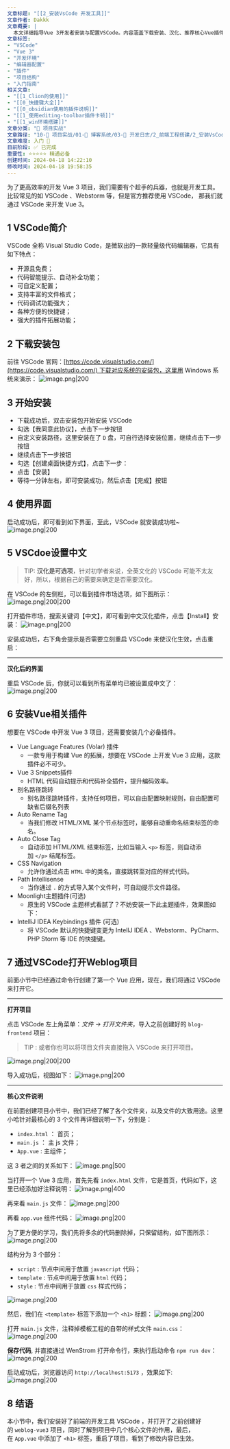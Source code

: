 ```yaml
---
文章标题: "[[2_安装VsCode 开发工具]]" 
文章作者: Dakkk
文章概要: |
  本文详细指导Vue 3开发者安装与配置VSCode。内容涵盖下载安装、汉化、推荐核心Vue插件。此外，演示了如何在VSCode中打开Vue项目，并简要说明`index.html`、`main.js`、`App.vue`等核心文件作用及基本代码修改流程。
文章标签:
- "VSCode"
- "Vue 3"
- "开发环境"
- "编辑器配置"
- "插件"
- "项目结构"
- "入门指南"
相关文章:
- "[[1_Clion的使用]]"
- "[[0_快捷键大全]]"
- "[[0_obsidian使用的插件说明]]"
- "[[1_使用editing-toolbar插件卡顿]]"
- "[[1_win环境搭建]]"
文章分类: "🚀 项目实战"
文章路径: "10-🚀 项目实战/01-📝 博客系统/03-📝 开发日志/2_前端工程搭建/2_安装VsCode 开发工具.md"
文章难度: 入门 🌱
目前阶段: ✅ 已完成
重要性: ⭐⭐⭐⭐⭐ 精通必备
创建时间: 2024-04-18 14:22:10
修改时间: 2024-04-18 19:58:35
---
```



为了更高效率的开发 Vue 3 项目，我们需要有个趁手的兵器，也就是开发工具。比较常见的如 VSCode 、Webstorm 等，但是官方推荐使用 VSCode， 那我们就通过 VSCode 来开发 Vue 3。
## 1 VSCode简介

VSCode 全称 Visual Studio Code，是微软出的一款轻量级代码编辑器，它具有如下特点：
- 开源且免费；
- 代码智能提示、自动补全功能；
- 可自定义配置；
- 支持丰富的文件格式；
- 代码调试功能强大；
- 各种方便的快捷键；
- 强大的插件拓展功能；
## 2 下载安装包

前往 VSCode 官网：[https://code.visualstudio.com/](https://code.visualstudio.com/) 下载对应系统的安装包，这里用 Windows 系统来演示：
![image.png|200](https://my-obsidian-image.oss-cn-guangzhou.aliyuncs.com/2024/04/3641e85480e2a29cc4e5b2c0da3d47df.png)

## 3 开始安装

- 下载成功后，双击安装包开始安装 VSCode
- 勾选【我同意此协议】，点击下一步按钮
- 自定义安装路径，这里安装在了 `D` 盘，可自行选择安装位置，继续点击下一步按钮
- 继续点击下一步按钮
- 勾选【创建桌面快捷方式】，点击下一步：
- 点击【安装】
- 等待一分钟左右，即可安装成功，然后点击【完成】按钮
## 4 使用界面

启动成功后，即可看到如下界面，至此，VSCode 就安装成功啦~
![image.png|200](https://my-obsidian-image.oss-cn-guangzhou.aliyuncs.com/2024/04/ce775a086f2e01139e2cf3af04b952da.png)

## 5 VSCdoe设置中文

> TIP: **汉化是可选项**，针对初学者来说，全英文化的 VSCode 可能不太友好，所以，根据自己的需要来确定是否需要汉化。

在 VSCode 的左侧栏，可以看到插件市场选项，如下图所示：
![image.png|200|200](https://my-obsidian-image.oss-cn-guangzhou.aliyuncs.com/2024/04/86f0dbc03808156e42fafa90da9f81da.png)

打开插件市场，搜索关键词【中文】，即可看到中文汉化插件，点击【Install】安装：
![image.png|200](https://my-obsidian-image.oss-cn-guangzhou.aliyuncs.com/2024/04/20d1581ef07ea0e62ff52c50ec20c16c.png)

安装成功后，右下角会提示是否需要立刻重启 VSCode 来使汉化生效，点击重启：

---

**汉化后的界面**

重启 VSCode 后，你就可以看到所有菜单均已被设置成中文了：
![image.png|200](https://my-obsidian-image.oss-cn-guangzhou.aliyuncs.com/2024/04/9fd2895af0eca74737d6e6d9d54733f2.png)
## 6 安装Vue相关插件

想要在 VSCode 中开发 Vue 3 项目，还需要安装几个必备插件。

- Vue Language Features (Volar) 插件
	- 一款专用于构建 Vue 的拓展，想要在 VSCode 上开发 Vue 3 应用，这款插件必不可少。
- Vue 3 Snippets插件
	- HTML 代码自动提示和代码补全插件，提升编码效率。
- 别名路径跳转
	- 别名路径跳转插件，支持任何项目，可以自由配置映射规则，自由配置可缺省后缀名列表
- Auto Rename Tag
	- 当我们修改 HTML/XML 某个节点标签时，能够自动重命名结束标签的命名。
- Auto Close Tag
	- 自动添加 HTML/XML 结束标签，比如当输入 `<p>` 标签，则自动添加 `</p>` 结尾标签。
- CSS Navigation
	- 允许你通过点击 `HTML` 中的类名，直接跳转至对应的样式代码。
- Path Intellisense
	- 当你通过 `.` 的方式导入某个文件时，可自动提示文件路径。
- Moonlight主题插件(可选)
	- 原生的 VSCode 主题样式看腻了？不妨安装一下此主题插件，效果图如下：
- IntelliJ IDEA Keybindings 插件 (可选)
	- 将 VSCode 默认的快捷键变更为 IntellJ IDEA 、Webstorm、PyCharm、PHP Storm 等 IDE 的快捷键。


## 7 通过VSCode打开Weblog项目

前面小节中已经通过命令行创建了第一个 Vue 应用，现在，我们将通过 VSCode 来打开它。

---

**打开项目**

点击 VSCode 左上角菜单：_文件 -> 打开文件夹_，导入之前创建好的 `blog-frontend` 项目：

> TIP : 或者你也可以将项目文件夹直接拖入 VSCode 来打开项目。

![image.png|200|200](https://my-obsidian-image.oss-cn-guangzhou.aliyuncs.com/2024/04/11aaca9f8abb02bb42d70d0c9316ba57.png)

导入成功后，视图如下：
![image.png|200](https://my-obsidian-image.oss-cn-guangzhou.aliyuncs.com/2024/04/2957ab43ee42f3f03937fd8709a6643f.png)

---

**核心文件说明**

在前面创建项目小节中，我们已经了解了各个文件夹，以及文件的大致用途。这里小哈针对最核心的 3 个文件再详细说明一下，分别是：

- `index.html` ： 首页；
- `main.js` ： 主 js 文件；
- `App.vue` : 主组件；

这 3 者之间的关系如下：
![image.png|500](https://my-obsidian-image.oss-cn-guangzhou.aliyuncs.com/2024/04/cea3491c5012e4c5569f0087e5a53652.png)

当打开一个 Vue 3 应用，首先先看 `index.html` 文件，它是首页，代码如下，这里已经添加好注释说明：
![image.png|400](https://my-obsidian-image.oss-cn-guangzhou.aliyuncs.com/2024/04/cea6039563abecffa95fc93790caab6a.png)

再来看 `main.js` 文件：
![image.png|200](https://my-obsidian-image.oss-cn-guangzhou.aliyuncs.com/2024/04/80cb5c14d139107dd637fb705f9c3463.png)

再看 `app.vue` 组件代码：
![image.png|200](https://my-obsidian-image.oss-cn-guangzhou.aliyuncs.com/2024/04/c912156da0bca76cf3cfbc09976e614a.png)

为了更方便的学习，我们先将多余的代码删除掉，只保留结构，如下图所示：
![image.png|200](https://my-obsidian-image.oss-cn-guangzhou.aliyuncs.com/2024/04/5ef7b8f8bc1da813a303f57569e51089.png)

结构分为 3 个部分：
- `script` : 节点中间用于放置 `javascript` 代码；
- `template` : 节点中间用于放置 `html` 代码；
- `style` : 节点中间用于放置 `css` 样式代码；

![image.png|200](https://my-obsidian-image.oss-cn-guangzhou.aliyuncs.com/2024/04/6373848be62f2db471f6ecb55f62a241.png)


然后，我们在 `<template>` 标签下添加一个 `<h1>` 标题：
![image.png|200](https://my-obsidian-image.oss-cn-guangzhou.aliyuncs.com/2024/04/0a0a4acd542422a9664ed251f169a3e7.png)

打开 `main.js` 文件，注释掉模板工程的自带的样式文件 `main.css`：
![image.png|200](https://my-obsidian-image.oss-cn-guangzhou.aliyuncs.com/2024/04/3c768525061b8b7a3e72e12a4e322d2d.png)

**保存代码**, 并直接通过 WenStrom 打开命令行，来执行启动命令 `npm run dev`：
![image.png|200](https://my-obsidian-image.oss-cn-guangzhou.aliyuncs.com/2024/04/c161a8cc2642a3b41867949b2709b953.png)

启动成功后，浏览器访问 `http://localhost:5173` ，效果如下:
![image.png|200](https://my-obsidian-image.oss-cn-guangzhou.aliyuncs.com/2024/04/1ffc7d9fc41b47ef072a3d845305f856.png)
## 8 结语

本小节中，我们安装好了前端的开发工具 VSCode ，并打开了之前创建好的 `weblog-vue3` 项目，同时了解到项目中几个核心文件的作用，最后，在 `App.vue` 中添加了 `<h1>` 标签，重启了项目，看到了修改内容已生效。